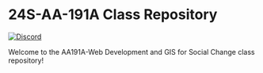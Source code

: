 # 24S-AA-191A Class Repository

[![Discord](https://img.shields.io/badge/Discord-Chat-blue.svg?logo=discord&logoColor=white)](https://discord.gg/BKwVPNsdac)

Welcome to the AA191A-Web Development and GIS for Social Change class repository!

